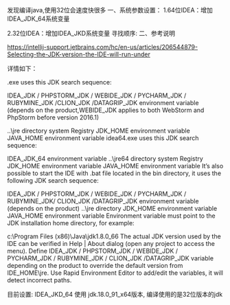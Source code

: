 发现编译java,使用32位会速度快很多
一、系统参数设置：
1.64位IDEA：增加IDEA_JDK_64系统变量

2.32位IDEA：增加IDEA_JKD系统变量
寻找顺序:
二、参考说明

https://intellij-support.jetbrains.com/hc/en-us/articles/206544879-Selecting-the-JDK-version-the-IDE-will-run-under

详情如下：

<product>.exe uses this JDK search sequence:

IDEA_JDK / PHPSTORM_JDK / WEBIDE_JDK / PYCHARM_JDK / RUBYMINE_JDK /CLION_JDK /DATAGRIP_JDK environment variable (depends on the product,WEBIDE_JDK applies to both WebStorm and PhpStorm before version 2016.1)

..\jre directory
system Registry
JDK_HOME environment variable
JAVA_HOME environment variable
idea64.exe uses this JDK search sequence:

IDEA_JDK_64 environment variable
..\jre64 directory
system Registry
JDK_HOME environment variable
JAVA_HOME environment variable
It’s also possible to start the IDE with <product>.bat file located in the bin directory, it uses the following JDK search sequence:

IDEA_JDK / PHPSTORM_JDK / WEBIDE_JDK / PYCHARM_JDK / RUBYMINE_JDK/ CLION_JDK /DATAGRIP_JDK environment variable (depends on the product)
..\jre directory
JDK_HOME environment variable
JAVA_HOME environment variable
Environment variable must point to the JDK installation home directory, for example:

c:\Program Files (x86)\Java\jdk1.8.0_66
The actual JDK version used by the IDE can be verified in Help | About dialog (open any project to access the menu).
Define IDEA_JDK / PHPSTORM_JDK / WEBIDE_JDK / PYCHARM_JDK / RUBYMINE_JDK / CLION_JDK /DATAGRIP_JDK variable depending on the product to override the default version from IDE_HOME\jre.
Use Rapid Environment Editor to add/edit the variables, it will detect incorrect paths.

目前设置:
IDEA_JKD_64 使用 jdk.18.0_91_x64版本,
编译使用的是32位版本的jdk


